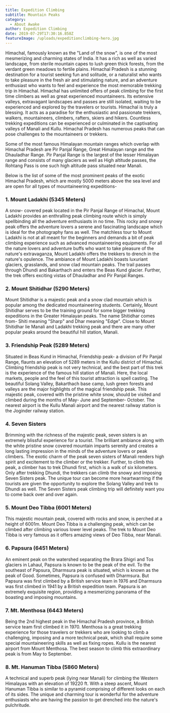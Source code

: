 ```yaml
---
title: Expedition Climbing
subtitle: Mountain Peaks
category:
  - About Awake
author: Expedition Climbing
date: 2019-07-29T17:30:16.858Z
featureImage: /uploads/expeditionclimbing-hero.jpg
---
```



Himachal, famously known as the "Land of the snow", is one of the most mesmerizing and charming states of India. It has a rich as well as varied landscape, from sterile mountain capes to lush green thick forests, from the verdant green meadows to fertile plains. Himachal Pradesh is a stunning destination for a tourist seeking fun and solitude, or a naturalist who wants to take pleasure in the fresh air and stimulating nature, and an adventure enthusiast who wants to feel and experience the most memorable trekking trip in Himachal. Himachal has unlimited offers of peak climbing for the first time climbers as well as great experienced mountaineers. Its extensive valleys, extravagant landscapes and passes are still isolated, waiting to be experienced and explored by the travelers or tourists. Himachal is truly a blessing. It acts as a paradise for the enthusiastic and passionate trekkers, walkers, mountaineers, climbers, rafters, skiers and hikers. Countless trekking expeditions can be experienced or culminated in the captivating valleys of Manali and Kullu. Himachal Pradesh has numerous peaks that can pose challenges to the mountaineers or trekkers.

Some of the most famous Himalayan mountain ranges which overlap with Himachal Pradesh are Pir Panjal Range, Great Himalayan range and the Dhauladhar Range. Pir Panjal Range is the largest of the lesser Himalayan range and consists of many glaciers as well as High altitude passes, the Rohtang Pass is one such high altitude pass situated near Manali.

Below is the list of some of the most prominent peaks of the exotic Himachal Pradesh, which are mostly 5000 meters above the sea level and are open for all types of mountaineering expeditions-

### 1. Mount Ladakhi (5345 Meters)

A snow- covered peak located in the Pir Panjal Range of Himachal, Mount Ladakhi provides an enthralling peak climbing route which is simply spellbinding all the adventure enthusiasts in no time. This rocky and snowy peak offers the adventure lovers a serene and fascinating landscape which is ideal for the photography fans as well. The matchless tour to Mount Ladakhi is not at all meant for the beginners and demands a bit of peak climbing experience such as advanced mountaineering equipments. For all the nature lovers and adventure buffs who want to take pleasure of the nature's extravaganza, Mount Ladakhi offers the trekkers to drench in the nature's opulence. The ambiance of Mount Ladakhi boasts luxuriant glaciers, grasslands, and snow clad mountain peaks. The trail passes through Dhundi and Bakarthach and enters the Beas Kund glacier. Further, the trek offers exciting vistas of Dhauladhar and Pir Panjal Ranges.

### 2. Mount Shitidhar (5290 Meters)

Mount Shitidhar is a majestic peak and a snow clad mountain which is popular among the dedicated mountaineering students. Certainly, Mount Shitidhar serves to be the training ground for some bigger trekking expeditions in the Greater Himalayan peaks. The name Shitidhar comes from- Shiti meaning "Sharp" and Dhar meaning "Edge". Close to Mount Shitidhar lie Manali and Ladakhi trekking peak and there are many other popular peaks around the beautiful hill station, Manali.

### 3. Friendship Peak (5289 Meters)

Situated in Beas Kund in Himachal, Friendship peak- a division of Pir Panjal Range, flaunts an elevation of 5289 meters in the Kullu district of Himachal. Climbing friendship peak is not very technical, and the best part of this trek is the experience of the famous hill station of Manali. Here, the local markets, people and the feel of this tourist attraction is spell casting. The beautiful Solang Valley, Bakarthach base camp, lush green forests and valleys are the major highlights of the magical friendship peak. This majestic peak, covered with the pristine white snow, should be visited and climbed during the months of May- June and September- October. The nearest airport is the Kullu Manali airport and the nearest railway station is the Joginder railway station.

### 4. Seven Sisters

Brimming with the richness of the majestic peak, seven sisters is an extremely blissful experience for a tourist. The brilliant ambiance along with the white pristine snow covered mountain imparts serenity and creates a long lasting impression in the minds of the adventure lovers or peak climbers. The exotic charm of the peak seven sisters of Manali renders high spirit and excitement to the climber or the trekker. Further, to climb this peak, a climber has to trek Dhundi first, which is a walk of six kilometers. Only after trekking Dhundi, the trekkers can climb the snowy and imposing Seven Sisters peak. The unique tour can become more heartwarming if the tourists are given the opportunity to explore the Solang Valley and trek to Dhundi as well. The Seven Sisters peak climbing trip will definitely want you to come back over and over again.

### 5. Mount Deo Tibba (6001 Meters)

This majestic mountain peak, covered with rocks and snow, is perched at a height of 6001m. Mount Deo Tibba is a challenging peak, which can be climbed after climbing various lower level peaks. The trek to Mount Deo Tibba is very famous as it offers amazing views of Deo Tibba, near Manali.

### 6. Papsura (6451 Meters)

An eminent peak on the watershed separating the Brara Shigri and Tos glaciers in Lahaul, Papsura is known to be the peak of the evil. To the southeast of Papsura, Dharmsura peak is situated, which is known as the peak of Good. Sometimes, Papsura is confused with Dharmsura. But Papsura was first climbed by a British service team in 1976 and Dharmsura was first climbed in 1941 by a British expedition team. Papsura is an extremely exquisite region, providing a mesmerizing panorama of the boasting and imposing mountains.

### 7. Mt. Menthosa (6443 Meters)

Being the 2nd highest peak in the Himachal Pradesh province, a British service team first climbed it in 1970. Menthosa is a great trekking experience for those travelers or trekkers who are looking to climb a challenging, imposing and a more technical peak, which shall require some special mountaineering skills as well as fixing ropes. Kullu is the nearest airport from Mount Menthosa. The best season to climb this extraordinary peak is from May to September.

### 8. Mt. Hanuman Tibba (5860 Meters)

A technical and superb peak (lying near Manali) for climbing the Western Himalayas with an elevation of 19220 ft. With a steep ascent, Mount Hanuman Tibba is similar to a pyramid comprising of different looks on each of its sides. The unique and charming tour is wonderful for the adventure enthusiasts who are having the passion to get drenched into the nature's pulchritude.